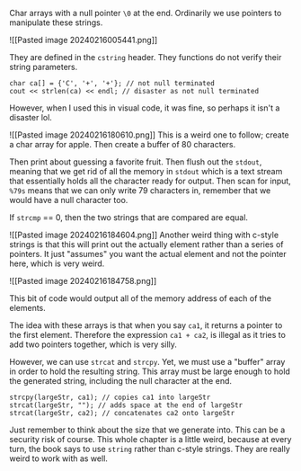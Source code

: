 Char arrays with a null pointer  `\0` at the end. 
Ordinarily we use pointers to manipulate these strings. 

![[Pasted image 20240216005441.png]]

They are defined in the `cstring` header. 
They functions do not verify their string parameters. 

```
char ca[] = {'C', '+', '+'}; // not null terminated
cout << strlen(ca) << endl; // disaster as not null terminated
```

However, when I used this in visual code, it was fine, so perhaps it isn't a disaster lol. 

![[Pasted image 20240216180610.png]]
This is a weird one to follow; create a char array for apple. Then create a buffer of 80 characters. 

Then print about guessing a favorite fruit. 
Then flush out the `stdout`, meaning that we get rid of all the memory in `stdout` which is a text stream that essentially holds all the character ready for output. 
Then scan for input, `%79s` means that we can only write 79 characters in, remember that we would have a null character too. 

If `strcmp` == 0, then the two strings that are compared are equal. 

![[Pasted image 20240216184604.png]]
Another weird thing with c-style strings is that this will print out the actually element rather than a series of pointers. It just "assumes" you want the actual element and not the pointer here, which is very weird. 

![[Pasted image 20240216184758.png]]

 This bit of  code would output all of the memory address of each of the elements.

The idea with these arrays is that when you say `ca1`, it returns a pointer to the first element. 
Therefore the expression `ca1 + ca2`, is illegal as it tries to add two pointers together, which is very silly. 

However, we can use `strcat` and `strcpy`. Yet, we must use a "buffer" array in order to hold the resulting string. 
This array must be large enough to hold the generated string, including the null character at the end. 
```
strcpy(largeStr, ca1); // copies ca1 into largeStr
strcat(largeStr, ""); // adds space at the end of largeStr
strcat(largeStr, ca2); // concatenates ca2 onto largeStr 
```
Just  remember to think about the size that we generate into.
This can be a security risk of course. 
This whole chapter is a little weird, because at every turn, the book says to use `string` rather than c-style strings. They are really weird to work with as  well. 

